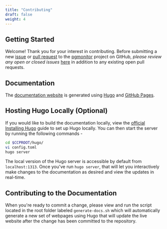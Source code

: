 ```yaml
---
title: "Contributing"
draft: false
weight: 4
---
```


## Getting Started

Welcome! Thank you for your interest in contributing. Before submitting a new [issue](https://github.com/CrunchyData/pgmonitor/issues/new)
or [pull request](https://github.com/CrunchyData/pgmonitor/pulls) to the [pgmonitor](https://github.com/CrunchyData/pgmonitor/) project on GitHub,
*please review any open or closed issues* [here](https://github.com/crunchydata/pgmonitor/issues) in addition to any existing open pull requests.

## Documentation

The [documentation website](https://crunchydata.github.io/pgmonitor/) is generated using [Hugo](https://gohugo.io/) and
[GitHub Pages](https://pages.github.com/).

## Hosting Hugo Locally (Optional)

If you would like to build the documentation locally, view the
[official Installing Hugo](https://gohugo.io/getting-started/installing/) guide to set up Hugo locally. You can then start the server by
running the following commands -

```sh
cd $CCPROOT/hugo/
vi config.toml
hugo server
```

The local version of the Hugo server is accessible by default from
`localhost:1313`. Once you've run `hugo server`, that will let you interactively make changes to the documentation as desired and view the updates
in real-time.


## Contributing to the Documentation

When you're ready to commit a change, please view and run the script located in the root folder labeled `generate-docs.sh` which will automatically generate a new
set of webpages using Hugo that will update the live website after the change has been committed to the repository.

